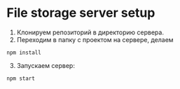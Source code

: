 # File storage server setup

1) Клонируем репозиторий в директорию сервера.
2) Переходим в папку с проектом на сервере, делаем
```
npm install
```
3) Запускаем сервер: 
```
npm start
```
